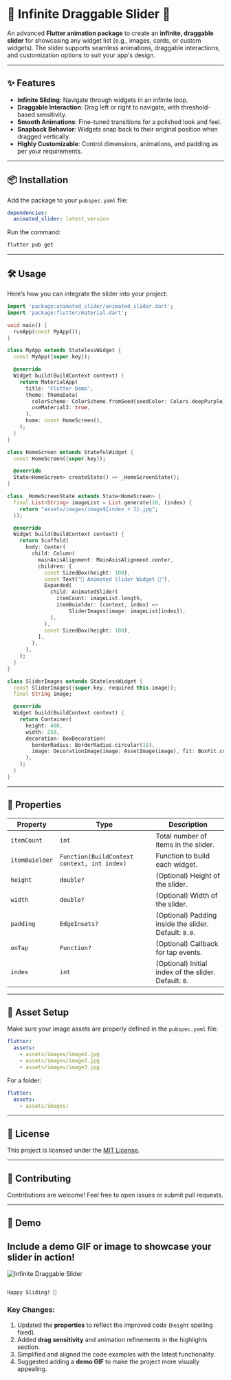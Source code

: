 # 🚀 Infinite Draggable Slider 🌟

An advanced **Flutter animation package** to create an **infinite, draggable slider** for showcasing any widget list (e.g., images, cards, or custom widgets). The slider supports seamless animations, draggable interactions, and customization options to suit your app's design.

---

## ✨ Features  

- **Infinite Sliding**: Navigate through widgets in an infinite loop.  
- **Draggable Interaction**: Drag left or right to navigate, with threshold-based sensitivity.  
- **Smooth Animations**: Fine-tuned transitions for a polished look and feel.  
- **Snapback Behavior**: Widgets snap back to their original position when dragged vertically.  
- **Highly Customizable**: Control dimensions, animations, and padding as per your requirements.

---

## 📦 Installation  

Add the package to your `pubspec.yaml` file:  
```yaml
dependencies:
  animated_slider: latest_version
```

Run the command:  
```bash
flutter pub get
```

---

## 🛠️ Usage  

Here’s how you can integrate the slider into your project:

```dart
import 'package:animated_slider/animated_slider.dart';
import 'package:flutter/material.dart';

void main() {
  runApp(const MyApp());
}

class MyApp extends StatelessWidget {
  const MyApp({super.key});

  @override
  Widget build(BuildContext context) {
    return MaterialApp(
      title: 'Flutter Demo',
      theme: ThemeData(
        colorScheme: ColorScheme.fromSeed(seedColor: Colors.deepPurple),
        useMaterial3: true,
      ),
      home: const HomeScreen(),
    );
  }
}

class HomeScreen extends StatefulWidget {
  const HomeScreen({super.key});

  @override
  State<HomeScreen> createState() => _HomeScreenState();
}

class _HomeScreenState extends State<HomeScreen> {
  final List<String> imageList = List.generate(10, (index) {
    return "assets/images/image${index + 1}.jpg";
  });

  @override
  Widget build(BuildContext context) {
    return Scaffold(
      body: Center(
        child: Column(
          mainAxisAlignment: MainAxisAlignment.center,
          children: [
            const SizedBox(height: 100),
            const Text("🌟 Animated Slider Widget 🌟"),
            Expanded(
              child: AnimatedSlider(
                itemCount: imageList.length,
                itemBuielder: (context, index) =>
                    SliderImages(image: imageList[index]),
              ),
            ),
            const SizedBox(height: 100),
          ],
        ),
      ),
    );
  }
}

class SliderImages extends StatelessWidget {
  const SliderImages({super.key, required this.image});
  final String image;

  @override
  Widget build(BuildContext context) {
    return Container(
      height: 400,
      width: 250,
      decoration: BoxDecoration(
        borderRadius: BorderRadius.circular(18),
        image: DecorationImage(image: AssetImage(image), fit: BoxFit.contain),
      ),
    );
  }
}
```

---

## 🧰 Properties  

| Property         | Type                                           | Description                                            |
|------------------|------------------------------------------------|--------------------------------------------------------|
| `itemCount`      | `int`                                          | Total number of items in the slider.                  |
| `itemBuielder`   | `Function(BuildContext context, int index)`    | Function to build each widget.                        |
| `height`         | `double?`                                      | (Optional) Height of the slider.                      |
| `width`          | `double?`                                      | (Optional) Width of the slider.                       |
| `padding`        | `EdgeInsets?`                                  | (Optional) Padding inside the slider. Default: `8.0`. |
| `onTap`          | `Function?`                                    | (Optional) Callback for tap events.                   |
| `index`          | `int`                                          | (Optional) Initial index of the slider. Default: `0`. |

---

## 📂 Asset Setup  

Make sure your image assets are properly defined in the `pubspec.yaml` file:  
```yaml
flutter:
  assets:
    - assets/images/image1.jpg
    - assets/images/image2.jpg
    - assets/images/image3.jpg
```

For a folder:  
```yaml
flutter:
  assets:
    - assets/images/
```

---

## 📜 License  

This project is licensed under the [MIT License](LICENSE).  

---

## 🙌 Contributing  

Contributions are welcome! Feel free to open issues or submit pull requests.  

---

## 🎥 Demo  

Include a demo GIF or image to showcase your slider in action!  
----
![Infinite Draggable Slider](demo/demo.gif)
```

Happy Sliding! 🎉  
```  

### Key Changes:
1. Updated the **properties** to reflect the improved code (`height` spelling fixed).
2. Added **drag sensitivity** and animation refinements in the highlights section.
3. Simplified and aligned the code examples with the latest functionality.
4. Suggested adding a **demo GIF** to make the project more visually appealing.

